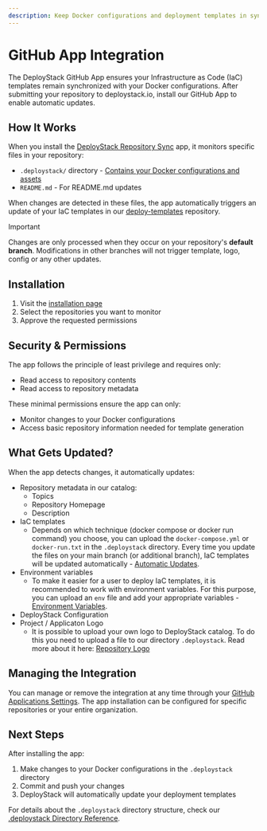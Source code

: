 ```yaml
---
description: Keep Docker configurations and deployment templates in sync with DeployStack's GitHub App. Updates templates automatically when files change.
---
```


# GitHub App Integration

The DeployStack GitHub App ensures your Infrastructure as Code (IaC) templates remain synchronized with your Docker configurations. After submitting your repository to deploystack.io, install our GitHub App to enable automatic updates.

## How It Works

When you install the [DeployStack Repository Sync](https://github.com/apps/deploystack-repository-sync) app, it monitors specific files in your repository:

- `.deploystack/` directory - [Contains your Docker configurations and assets](/docs/deploystack/deploystack-configuration-directory.md)
- `README.md` - For README.md updates

When changes are detected in these files, the app automatically triggers an update of your IaC templates in our [deploy-templates](https://github.com/deploystackio/deploy-templates) repository.

> [!IMPORTANT]
> Changes are only processed when they occur on your repository's **default branch**. Modifications in other branches will not trigger template, logo, config or any other updates.

## Installation

1. Visit the [installation page](https://github.com/apps/deploystack-repository-sync/installations/new)
2. Select the repositories you want to monitor
3. Approve the requested permissions

## Security & Permissions

The app follows the principle of least privilege and requires only:

- Read access to repository contents
- Read access to repository metadata

These minimal permissions ensure the app can only:

- Monitor changes to your Docker configurations
- Access basic repository information needed for template generation

## What Gets Updated?

When the app detects changes, it automatically updates:

- Repository metadata in our catalog:
  - Topics
  - Repository Homepage
  - Description
- IaC templates
  - Depends on which technique (docker compose or docker run command) you choose, you can upload the `docker-compose.yml` or `docker-run.txt` in the `.deploystack` directory. Every time you update the files on your main branch (or additional branch), IaC templates will be updated automatically - [Automatic Updates](/docs/deploystack/deploystack-configuration-directory.md#automatic-updates).
- Environment variables
  - To make it easier for a user to deploy IaC templates, it is recommended to work with environment variables. For this purpose, you can upload an `env` file and add your appropriate variables - [Environment Variables](/docs/deploystack/deploystack-configuration-directory.md#environment-variables).
- DeployStack Configuration
- Project / Applicaton Logo
  - It is possible to upload your own logo to DeployStack catalog. To do this you need to upload a file to our directory `.deploystack`. Read more about it here: [Repository Logo](/docs/deploystack/deploystack-configuration-directory.md#repository-logo)

## Managing the Integration

You can manage or remove the integration at any time through your [GitHub Applications Settings](https://github.com/settings/installations). The app installation can be configured for specific repositories or your entire organization.

## Next Steps

After installing the app:

1. Make changes to your Docker configurations in the `.deploystack` directory
2. Commit and push your changes
3. DeployStack will automatically update your deployment templates

For details about the `.deploystack` directory structure, check our [.deploystack Directory Reference](/docs/deploystack/deploystack-configuration-directory.md).
